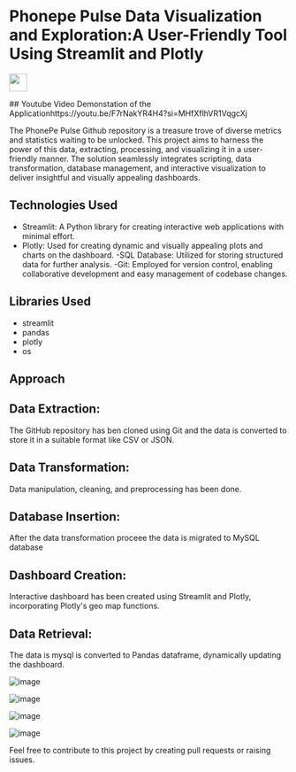 # Phonepe Pulse Data Visualization and Exploration:A User-Friendly Tool Using Streamlit and Plotly

<p align="left"> <a href="https://www.linkedin.com/in/kailagovardhinik/" target="_blank" rel="noreferrer"> <picture> <source media="(prefers-color-scheme: dark)" srcset="https://raw.githubusercontent.com/danielcranney/readme-generator/main/public/icons/socials/linkedin-dark.svg" /> <source media="(prefers-color-scheme: light)" srcset="https://raw.githubusercontent.com/danielcranney/readme-generator/main/public/icons/socials/linkedin.svg" /> <img src="https://raw.githubusercontent.com/danielcranney/readme-generator/main/public/icons/socials/linkedin.svg" width="32" height="32" /> </picture> </a></p>
## Youtube Video Demonstation of the Applicationhttps://youtu.be/F7rNakYR4H4?si=MHfXflhVR1VqgcXj

The PhonePe Pulse Github repository is a treasure trove of diverse metrics and statistics waiting to be unlocked. This project aims to harness the power of this data, extracting, processing, and visualizing it in a user-friendly manner. The solution seamlessly integrates scripting, data transformation, database management, and interactive visualization to deliver insightful and visually appealing dashboards.

## Technologies Used
- Streamlit: A Python library for creating interactive web applications with minimal effort.
- Plotly: Used for creating dynamic and visually appealing plots and charts on the dashboard.
-SQL Database: Utilized for storing structured data for further analysis.
-Git: Employed for version control, enabling collaborative development and easy management of codebase changes.

## Libraries Used
- streamlit
- pandas
- plotly
- os

## Approach
## Data Extraction:
The GitHub repository has ben cloned using Git and the data is converted to store it in a suitable format like CSV or JSON.

## Data Transformation:
Data manipulation, cleaning, and preprocessing has been done.

## Database Insertion:
After the data transformation proceee the data is migrated to MySQL database

## Dashboard Creation:
Interactive dashboard has been created using Streamlit and Plotly, incorporating Plotly's geo map functions.

## Data Retrieval:
The data is mysql is converted to Pandas dataframe, dynamically updating the dashboard.

![image](https://github.com/kailagovardhinik/Phonepe-Pulse-Data-Visualization-and-Exploration-A-User-Friendly-Tool-Using-Streamlit-and-Plotly/assets/141433548/8005c603-eefa-42fa-8a51-dc4006c5e6ed)

![image](https://github.com/kailagovardhinik/Phonepe-Pulse-Data-Visualization-and-Exploration-A-User-Friendly-Tool-Using-Streamlit-and-Plotly/assets/141433548/8e8165c8-575c-42fd-aa2c-d2b13a49b35b)

![image](https://github.com/kailagovardhinik/Phonepe-Pulse-Data-Visualization-and-Exploration-A-User-Friendly-Tool-Using-Streamlit-and-Plotly/assets/141433548/dd647f08-c86d-47be-8652-69beb4973ae6)

![image](https://github.com/kailagovardhinik/Phonepe-Pulse-Data-Visualization-and-Exploration-A-User-Friendly-Tool-Using-Streamlit-and-Plotly/assets/141433548/d84f1d57-f0f2-45cb-9816-5d575d8a6171)

Feel free to contribute to this project by creating pull requests or raising issues.

